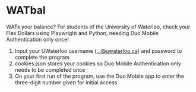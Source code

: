 # WATbal
WATs your balance? For students of the University of Waterloo, check your Flex Dollars using Playwright and Python, needing Duo Mobile Authentication only once!

1. Input your UWaterloo username (...@uwaterloo.ca) and password to complete the program
2. cookies.json stores your cookies so Duo Mobile Authentication only needs to be completed once
3. On your first run of the program, use the Duo Mobile app to enter the three-digit number given for initial access
